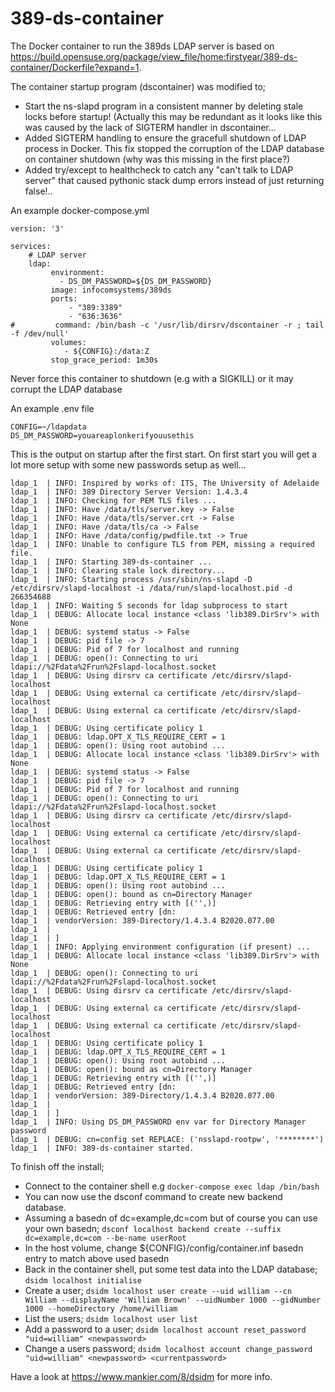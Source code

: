# 389-ds-container
The Docker container to run the 389ds LDAP server is based on https://build.opensuse.org/package/view_file/home:firstyear/389-ds-container/Dockerfile?expand=1.

The container startup program (dscontainer) was modified to;
* Start the ns-slapd program in a consistent manner by deleting stale locks before startup! (Actually this may be redundant as it looks like this was caused by the lack of SIGTERM handler in dscontainer...
* Added SIGTERM handling to ensure the gracefull shutdown of LDAP process in Docker. This fix stopped the corruption of the LDAP database on container shutdown (why was this missing in the first place?) 
* Added try/except to healthcheck to catch any "can't talk to LDAP server" that caused pythonic stack dump errors instead of just returning false!..  

An example docker-compose.yml
```
version: '3'

services:
    # LDAP server    
    ldap:
         environment:
           - DS_DM_PASSWORD=${DS_DM_PASSWORD}
         image: infocomsystems/389ds
         ports:
             - "389:3389"
             - "636:3636"
#         command: /bin/bash -c '/usr/lib/dirsrv/dscontainer -r ; tail -f /dev/null'
         volumes:
            - ${CONFIG}:/data:Z
         stop_grace_period: 1m30s
```
Never force this container to shutdown (e.g with a SIGKILL) or it may corrupt the LDAP database

An example .env file
```
CONFIG=~/ldapdata
DS_DM_PASSWORD=youareaplonkerifyouusethis
```

This is the output on startup after the first start. On first start you will get a lot more setup with some new passwords setup as well...
```ldap_1  | INFO: The 389 Directory Server Container Bootstrap
ldap_1  | INFO: Inspired by works of: ITS, The University of Adelaide
ldap_1  | INFO: 389 Directory Server Version: 1.4.3.4
ldap_1  | INFO: Checking for PEM TLS files ...
ldap_1  | INFO: Have /data/tls/server.key -> False
ldap_1  | INFO: Have /data/tls/server.crt -> False
ldap_1  | INFO: Have /data/tls/ca -> False
ldap_1  | INFO: Have /data/config/pwdfile.txt -> True
ldap_1  | INFO: Unable to configure TLS from PEM, missing a required file.
ldap_1  | INFO: Starting 389-ds-container ...
ldap_1  | INFO: Clearing stale lock directory...
ldap_1  | INFO: Starting process /usr/sbin/ns-slapd -D /etc/dirsrv/slapd-localhost -i /data/run/slapd-localhost.pid -d 266354688
ldap_1  | INFO: Waiting 5 seconds for ldap subprocess to start
ldap_1  | DEBUG: Allocate local instance <class 'lib389.DirSrv'> with None
ldap_1  | DEBUG: systemd status -> False
ldap_1  | DEBUG: pid file -> 7
ldap_1  | DEBUG: Pid of 7 for localhost and running
ldap_1  | DEBUG: open(): Connecting to uri ldapi://%2Fdata%2Frun%2Fslapd-localhost.socket
ldap_1  | DEBUG: Using dirsrv ca certificate /etc/dirsrv/slapd-localhost
ldap_1  | DEBUG: Using external ca certificate /etc/dirsrv/slapd-localhost
ldap_1  | DEBUG: Using external ca certificate /etc/dirsrv/slapd-localhost
ldap_1  | DEBUG: Using certificate policy 1
ldap_1  | DEBUG: ldap.OPT_X_TLS_REQUIRE_CERT = 1
ldap_1  | DEBUG: open(): Using root autobind ...
ldap_1  | DEBUG: Allocate local instance <class 'lib389.DirSrv'> with None
ldap_1  | DEBUG: systemd status -> False
ldap_1  | DEBUG: pid file -> 7
ldap_1  | DEBUG: Pid of 7 for localhost and running
ldap_1  | DEBUG: open(): Connecting to uri ldapi://%2Fdata%2Frun%2Fslapd-localhost.socket
ldap_1  | DEBUG: Using dirsrv ca certificate /etc/dirsrv/slapd-localhost
ldap_1  | DEBUG: Using external ca certificate /etc/dirsrv/slapd-localhost
ldap_1  | DEBUG: Using external ca certificate /etc/dirsrv/slapd-localhost
ldap_1  | DEBUG: Using certificate policy 1
ldap_1  | DEBUG: ldap.OPT_X_TLS_REQUIRE_CERT = 1
ldap_1  | DEBUG: open(): Using root autobind ...
ldap_1  | DEBUG: open(): bound as cn=Directory Manager
ldap_1  | DEBUG: Retrieving entry with [('',)]
ldap_1  | DEBUG: Retrieved entry [dn: 
ldap_1  | vendorVersion: 389-Directory/1.4.3.4 B2020.077.00
ldap_1  | 
ldap_1  | ]
ldap_1  | INFO: Applying environment configuration (if present) ...
ldap_1  | DEBUG: Allocate local instance <class 'lib389.DirSrv'> with None
ldap_1  | DEBUG: open(): Connecting to uri ldapi://%2Fdata%2Frun%2Fslapd-localhost.socket
ldap_1  | DEBUG: Using dirsrv ca certificate /etc/dirsrv/slapd-localhost
ldap_1  | DEBUG: Using external ca certificate /etc/dirsrv/slapd-localhost
ldap_1  | DEBUG: Using external ca certificate /etc/dirsrv/slapd-localhost
ldap_1  | DEBUG: Using certificate policy 1
ldap_1  | DEBUG: ldap.OPT_X_TLS_REQUIRE_CERT = 1
ldap_1  | DEBUG: open(): Using root autobind ...
ldap_1  | DEBUG: open(): bound as cn=Directory Manager
ldap_1  | DEBUG: Retrieving entry with [('',)]
ldap_1  | DEBUG: Retrieved entry [dn: 
ldap_1  | vendorVersion: 389-Directory/1.4.3.4 B2020.077.00
ldap_1  | 
ldap_1  | ]
ldap_1  | INFO: Using DS_DM_PASSWORD env var for Directory Manager password
ldap_1  | DEBUG: cn=config set REPLACE: ('nsslapd-rootpw', '********')
ldap_1  | INFO: 389-ds-container started.
``` 
To finish off the install;
* Connect to the container shell e.g ```docker-compose exec ldap /bin/bash```
* You can now use the dsconf command to create new backend database.
* Assuming a basedn of dc=example,dc=com but of course you can use your own basedn; ```dsconf localhost backend create --suffix dc=example,dc=com --be-name userRoot``` 
* In the host volume, change ${CONFIG}/config/container.inf basedn entry to match above used basedn
* Back in the container shell, put some test data into the LDAP database; ```dsidm localhost initialise```
* Create a user; ```dsidm localhost user create --uid william --cn William --displayName 'William Brown' --uidNumber 1000 --gidNumber 1000 --homeDirectory /home/william```
* List the users; ```dsidm localhost user list```
* Add a password to a user; ```dsidm localhost account reset_password "uid=william" <newpassword>```
* Change a users password; ```dsidm localhost account change_password "uid=william" <newpassword> <currentpassword>```

Have a look at https://www.mankier.com/8/dsidm for more info.



